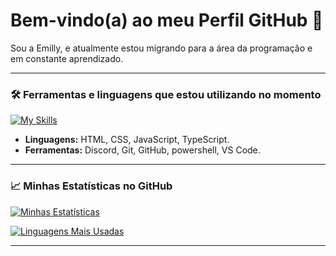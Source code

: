 # Bem-vindo(a) ao meu Perfil GitHub 👋

Sou a Emilly, e atualmente estou migrando para a área da programação e em constante aprendizado.

---

### 🛠️ Ferramentas e linguagens que estou utilizando no momento
[![My Skills](https://skillicons.dev/icons?i=html,css,js,ts,discord,git,github,powershell,vscode)](https://skillicons.dev)

* **Linguagens:** HTML, CSS, JavaScript, TypeScript.
* **Ferramentas:** Discord, Git, GitHub, powershell, VS Code.

---

### 📈 Minhas Estatísticas no GitHub

[![Minhas Estatísticas](https://github-readme-stats.vercel.app/api?username=emillycgg&show_icons=true&theme=dracula)](https://github.com/emillycgg)

[![Linguagens Mais Usadas](https://github-readme-stats.vercel.app/api/top-langs/?username=emillycgg&layout=compact&theme=dracula)](https://github.com/emillycgg)

---
